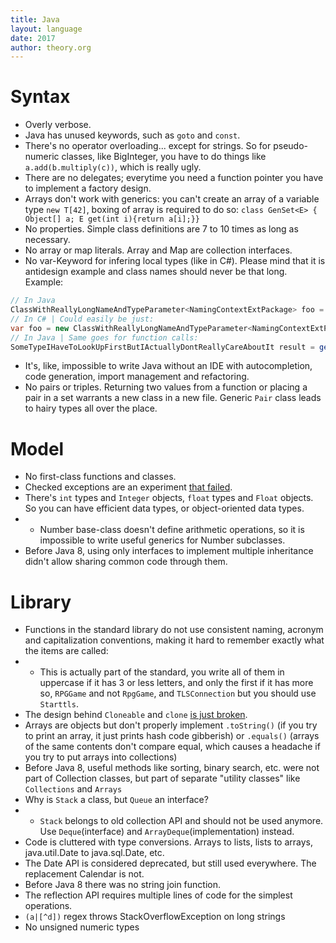 ```yaml
---
title: Java
layout: language
date: 2017
author: theory.org
---
```

# Syntax

* Overly verbose.
* Java has unused keywords, such as `goto` and `const`.
* There's no operator overloading... except for strings.
So for pseudo-numeric classes, like BigInteger, you have to do things like `a.add(b.multiply(c))`, which is really ugly.
* There are no delegates; everytime you need a function pointer you have to implement a factory design.
* Arrays don't work with generics: you can't create an array of a variable type `new T[42]`, boxing of array is required to do so:
`class GenSet<E> { Object[] a; E get(int i){return a[i];}}`
* No properties.  Simple class definitions are 7 to 10 times as long as necessary.
* No array or map literals. Array and Map are collection interfaces.
* No var-Keyword for infering local types (like in C#). Please mind that it is antidesign example and class names should never be that long. Example:

```java
// In Java
ClassWithReallyLongNameAndTypeParameter<NamingContextExtPackage> foo = new ClassWithReallyLongNameAndTypeParameter<>();
// In C# | Could easily be just:
var foo = new ClassWithReallyLongNameAndTypeParameter<NamingContextExtPackage>();
// In Java | Same goes for function calls:
SomeTypeIHaveToLookUpFirstButIActuallyDontReallyCareAboutIt result = getTransactionResult();
```

* It's, like, impossible to write Java without an IDE with autocompletion, code generation, import management and refactoring.
* No pairs or triples. Returning two values from a function or placing a pair in a set warrants a new class in a new file.
Generic `Pair` class leads to hairy types all over the place.

# Model

* No first-class functions and classes.
* Checked exceptions are an experiment [that failed](https://www.artima.com/intv/handcuffs.html).
* There's `int` types and `Integer` objects, `float` types and `Float` objects. So you can have efficient data types, or object-oriented data types.
* * Number base-class doesn't define arithmetic operations, so it is impossible to write useful generics for Number subclasses.
* Before Java 8, using only interfaces to implement multiple inheritance didn't allow sharing common code through them.

# Library

* Functions in the standard library do not use consistent naming,
acronym and capitalization conventions, making it hard to remember exactly what the items are called:
* * This is actually part of the standard, you write all of them in uppercase if it has 3 or less letters, and only the first if it has more so,
`RPGGame` and not `RpgGame`, and `TLSConnection` but you should use `Starttls`.
* The design behind `Cloneable` and `clone` [is just broken](http://www.artima.com/intv/bloch13.html).
* Arrays are objects but don't properly implement `.toString()` (if you try to print an array, it just prints hash code gibberish)
or `.equals()` (arrays of the same contents don't compare equal, which causes a headache if you try to put arrays into collections)
* Before Java 8, useful methods like sorting, binary search, etc. were not part of Collection classes, but part of separate "utility classes" like `Collections` and `Arrays`
* Why is `Stack` a class, but `Queue` an interface?
* * `Stack` belongs to old collection API and should not be used anymore. Use `Deque`(interface) and `ArrayDeque`(implementation) instead.
* Code is cluttered with type conversions.  Arrays to lists, lists to arrays, java.util.Date to java.sql.Date, etc.
* The Date API is considered deprecated, but still used everywhere. The replacement Calendar is not.
* Before Java 8 there was no string join function.
* The reflection API requires multiple lines of code for the simplest operations.
* `(a|[^d])` regex throws StackOverflowException on long strings
* No unsigned numeric types
